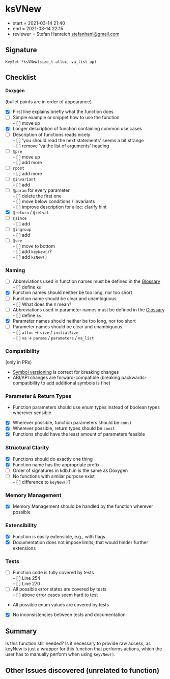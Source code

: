 # ksVNew

- start = 2021-03-14 21:40
- end = 2021-03-14 22:15
- reviewer = Stefan Hanreich <stefanhani@gmail.com>

## Signature

`KeySet *ksVNew(size_t alloc, va_list ap)`

## Checklist

#### Doxygen

(bullet points are in order of appearance)

- [x] First line explains briefly what the function does
- [ ] Simple example or snippet how to use the function  
       - [ ] move up
- [x] Longer description of function containing common use cases
- [ ] Description of functions reads nicely  
       - [ ] 'you should read the next statements' seems a bit strange  
       - [ ] remove 'va the list of arguments' heading
- [ ] `@pre`  
       - [ ] move up  
       - [ ] add more
- [ ] `@post`  
       - [ ] add more
- [ ] `@invariant`  
       - [ ] add
- [ ] `@param` for every parameter  
       - [ ] delete the first one  
       - [ ] move below conditions / invariants  
       - [ ] improve description for alloc: clarify hint
- [x] `@return` / `@retval`
- [ ] `@since`  
       - [ ] add
- [ ] `@ingroup`  
       - [ ] add
- [ ] `@see`  
       - [ ] move to bottom  
       - [ ] add `keyNew()`?  
       - [ ] add `ksNew()`

### Naming

- [ ] Abbreviations used in function names must be defined in the
      [Glossary](/doc/help/elektra-glossary.md)  
       - [ ] define `ks`
- [x] Function names should neither be too long, nor too short
- [ ] Function name should be clear and unambiguous  
       - [ ] What does the `V` mean?
- [ ] Abbreviations used in parameter names must be defined in the
      [Glossary](/doc/help/elektra-glossary.md)  
       - [ ] define `ks`
- [x] Parameter names should neither be too long, nor too short
- [ ] Parameter names should be clear and unambiguous  
       - [ ] `alloc` -> `size` / `initialSize`  
       - [ ] `va` -> `params` / `parameters` / `va_list`

### Compatibility

(only in PRs)

- [Symbol versioning](/doc/dev/symbol-versioning.md)
  is correct for breaking changes
- ABI/API changes are forward-compatible (breaking backwards-compatibility
  to add additional symbols is fine)

### Parameter & Return Types

- Function parameters should use enum types instead of boolean types
  wherever sensible
- [x] Wherever possible, function parameters should be `const`
- [x] Wherever possible, return types should be `const`
- [x] Functions should have the least amount of parameters feasible

### Structural Clarity

- [x] Functions should do exactly one thing
- [x] Function name has the appropriate prefix
- [ ] Order of signatures in kdb.h.in is the same as Doxygen
- [ ] No functions with similar purpose exist  
       - [ ] difference to `keyNew()`?

### Memory Management

- [x] Memory Management should be handled by the function wherever possible

### Extensibility

- [x] Function is easily extensible, e.g., with flags
- [x] Documentation does not impose limits, that would hinder further extensions

### Tests

- [ ] Function code is fully covered by tests  
       - [ ] Line 254  
       - [ ] Line 270
- [ ] All possible error states are covered by tests  
       - [ ] above error cases seem hard to test
- All possible enum values are covered by tests
- [x] No inconsistencies between tests and documentation

## Summary

Is this function still needed? Is it necessary to provide raw access, as keyNew
is just a wrapper for this function that performs actions, which the user has to
manually perform when using `keyVNew()`.

## Other Issues discovered (unrelated to function)
